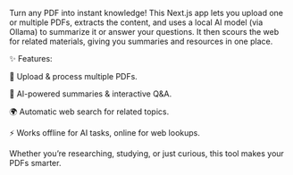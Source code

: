 Turn any PDF into instant knowledge! This Next.js app lets you upload one or multiple PDFs, extracts the content, and uses a local AI model (via Ollama) to summarize it or answer your questions. It then scours the web for related materials, giving you summaries and resources in one place.

✨ Features:

📂 Upload & process multiple PDFs.

🤖 AI-powered summaries & interactive Q&A.

🌍 Automatic web search for related topics.

⚡ Works offline for AI tasks, online for web lookups.

Whether you’re researching, studying, or just curious, this tool makes your PDFs smarter.